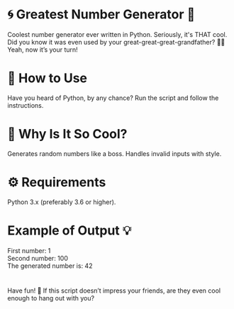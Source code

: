 # 🌀 Greatest Number Generator 🐍
Coolest number generator ever written in Python. Seriously, it's THAT cool.
Did you know it was even used by your great-great-great-grandfather? 🧓✨ Yeah, now it’s your turn!

# 🚀 How to Use
Have you heard of Python, by any chance?
Run the script and follow the instructions.

# 🤔 Why Is It So Cool?
Generates random numbers like a boss.
Handles invalid inputs with style.

# ⚙️ Requirements
Python 3.x (preferably 3.6 or higher). 

# Example of Output 💡

First number: 1  
Second number: 100  
The generated number is: 42

#

Have fun! 🚀 If this script doesn’t impress your friends, are they even cool enough to hang out with you?
